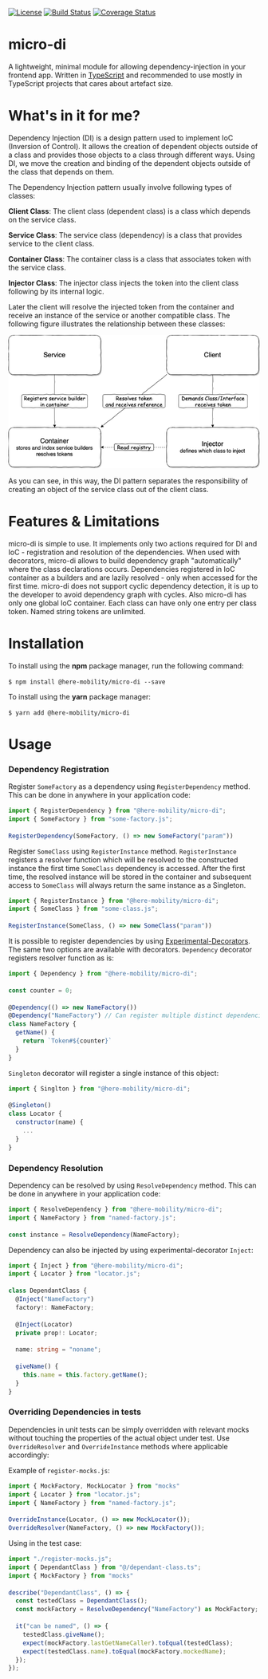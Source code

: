 [![License](https://img.shields.io/badge/license-MIT-ff69b4.svg)](https://github.com/kzlekk/ClassyFlux/raw/master/LICENSE)
[![Build Status](https://travis-ci.com/HereMobilityDevelopers/micro-di.svg?branch=master)](https://travis-ci.com/HereMobilityDevelopers/micro-di)
[![Coverage Status](https://coveralls.io/repos/github/HereMobilityDevelopers/micro-di/badge.svg?branch=master)](https://coveralls.io/github/HereMobilityDevelopers/micro-di?branch=master)

# micro-di

A lightweight, minimal module for allowing dependency-injection in your frontend app.
Written in [TypeScript](https://www.typescriptlang.org/) and recommended to use mostly in TypeScript projects that cares about artefact size.

# What's in it for me?

Dependency Injection (DI) is a design pattern used to implement IoC (Inversion of Control). It allows the creation of dependent objects outside of a class and provides those objects to a class through different ways. Using DI, we move the creation and binding of the dependent objects outside of the class that depends on them.

The Dependency Injection pattern usually involve following types of classes:

**Client Class**: The client class (dependent class) is a class which depends on the service class.

**Service Class**: The service class (dependency) is a class that provides service to the client class.

**Container Class**: The container class is a class that associates token with the service class.

**Injector Class**: The injector class injects the token into the client class following by its internal logic. 

Later the client will resolve the injected token from the container and receive an instance of the service or another compatible class. The following figure illustrates the relationship between these classes:

![alt text](dioc.png)

As you can see, in this way, the DI pattern separates the responsibility of creating an object of the service class out of the client class.

# Features & Limitations


micro-di is simple to use. It implements only two actions required for DI and IoC - registration and resolution of the dependencies. When used with decorators, micro-di allows to build dependency graph "automatically" where the class declarations occurs. Dependencies registered in IoC container as a builders and are lazily resolved - only when accessed for the first time. micro-di does not support cyclic dependency detection, it is up to the developer to avoid dependency graph with cycles. Also micro-di has only one global IoC container. Each class can have only one entry per class token. Named string tokens are unlimited.

# Installation

To install using the **npm** package manager, run the following command:

`$ npm install @here-mobility/micro-di --save`

To install using the **yarn** package manager:

`$ yarn add @here-mobility/micro-di`

# Usage

### Dependency Registration

Register `SomeFactory` as a dependency using `RegisterDependency` method. This can be done in anywhere in your application code:

```js
import { RegisterDependency } from "@here-mobility/micro-di";
import { SomeFactory } from "some-factory.js";

RegisterDependency(SomeFactory, () => new SomeFactory("param"))
```

Register `SomeClass` using `RegisterInstance` method. `RegisterInstance` registers a resolver function which will be resolved to the constructed instance the first time `SomeClass` dependency is accessed. After the first time, the resolved instance will be stored in the container and subsequent access to `SomeClass` will always return the same instance as a Singleton.

```js
import { RegisterInstance } from "@here-mobility/micro-di";
import { SomeClass } from "some-class.js";

RegisterInstance(SomeClass, () => new SomeClass("param"))
```

It is possible to register dependencies by using [Experimental-Decorators](https://www.typescriptlang.org/docs/handbook/decorators.html). The same two options are available with decorators. `Dependency` decorator registers resolver function as is:

```js
import { Dependency } from "@here-mobility/micro-di";

const counter = 0;

@Dependency(() => new NameFactory())
@Dependency("NameFactory") // Can register multiple distinct dependencies
class NameFactory {
  getName() {
    return `Token#${counter}`
  }
}
```

`Singleton` decorator will register a single instance of this object:

```js
import { Singlton } from "@here-mobility/micro-di";

@Singleton()
class Locator {
  constructor(name) {
    ...
  }
}
```

### Dependency Resolution

Dependency can be resolved by using `ResolveDependency` method. This can be done in anywhere in your application code:

```js
import { ResolveDependency } from "@here-mobility/micro-di";
import { NameFactory } from "named-factory.js";

const instance = ResolveDependency(NameFactory);

```

Dependency can also be injected by using experimental-decorator `Inject`:

```typescript
import { Inject } from "@here-mobility/micro-di";
import { Locator } from "locator.js";

class DependantClass {
  @Inject("NameFactory")
  factory!: NameFactory;

  @Inject(Locator)
  private prop!: Locator;

  name: string = "noname";

  giveName() {
    this.name = this.factory.getName();
  }
}
```

### Overriding Dependencies in tests

Dependencies in unit tests can be simply overridden with relevant mocks without touching the properties of the actual object under test. Use `OverrideResolver` and `OverrideInstance` methods where applicable accordingly:

Example of `register-mocks.js`:

 ```javascript
import { MockFactory, MockLocator } from "mocks"
import { Locator } from "locator.js";
import { NameFactory } from "named-factory.js";

OverrideInstance(Locator, () => new MockLocator());
OverrideResolver(NameFactory, () => new MockFactory());
```

Using in the test case:

```javascript
import "./register-mocks.js";
import { DependantClass } from "@/dependant-class.ts";
import { MockFactory } from "mocks"

describe("DependantClass", () => {
  const testedClass = DependantClass();
  const mockFactory = ResolveDependency("NameFactory") as MockFactory;

  it("can be named", () => {
    testedClass.giveName();
    expect(mockFactory.lastGetNameCaller).toEqual(testedClass);
    expect(testedClass.name).toEqual(mockFactory.mockedName);
  });
});

```
